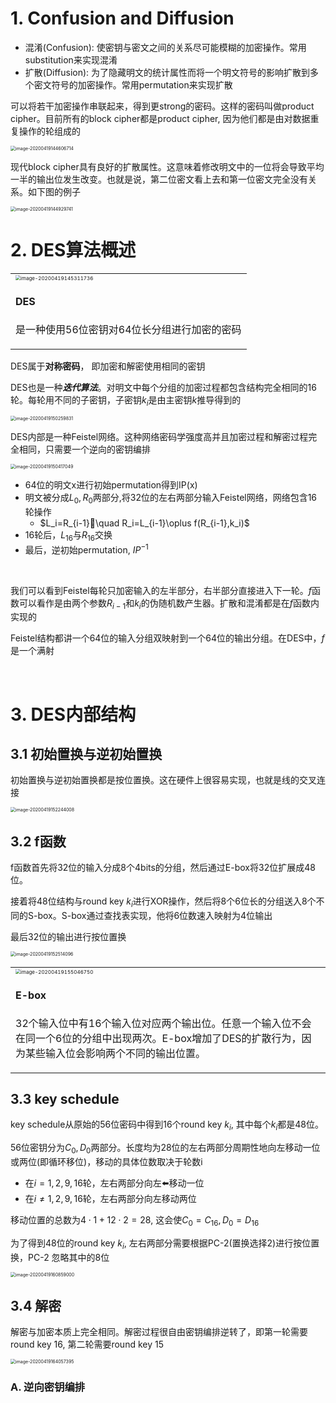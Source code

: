 # 1. Confusion and Diffusion

* 混淆(Confusion): 使密钥与密文之间的关系尽可能模糊的加密操作。常用substitution来实现混淆
* 扩散(Diffusion): 为了隐藏明文的统计属性而将一个明文符号的影响扩散到多个密文符号的加密操作。常用permutation来实现扩散

可以将若干加密操作串联起来，得到更strong的密码。这样的密码叫做product cipher。目前所有的block cipher都是product cipher, 因为他们都是由对数据重复操作的轮组成的

<img src="/Users/jones/Library/Application Support/typora-user-images/image-20200419144606714.png" alt="image-20200419144606714" style="zoom:50%;" />

现代block cipher具有良好的扩散属性。这意味着修改明文中的一位将会导致平均一半的输出位发生改变。也就是说，第二位密文看上去和第一位密文完全没有关系。如下图的例子

<img src="/Users/jones/Library/Application Support/typora-user-images/image-20200419144929741.png" alt="image-20200419144929741" style="zoom:50%;" />

# 2. DES算法概述



<center><table>
  <tr>
    <td><div class="card">   
  <div class="card__image">     
  <img src="/Users/jones/Library/Application Support/typora-user-images/image-20200419145311736.png" alt="image-20200419145311736" style="zoom:50%;" />
  </div>   
  <div class="card__content">     
    <div class="card__header">       
      <h4>DES</h4>     
    </div>     
    <p>是一种使用56位密钥对64位长分组进行加密的密码</p>  
  </div>
</div></td>
  </tr>
</table></center>

DES属于**对称密码**， 即加密和解密使用相同的密钥

DES也是一种***迭代算法***。对明文中每个分组的加密过程都包含结构完全相同的16轮。每轮用不同的子密钥，子密钥$k_i$是由主密钥$k$推导得到的

<img src="/Users/jones/Library/Application Support/typora-user-images/image-20200419150259831.png" alt="image-20200419150259831" style="zoom:50%;" />

DES内部是一种Feistel网络。这种网络密码学强度高并且加密过程和解密过程完全相同，只需要一个逆向的密钥编排

<img src="/Users/jones/Library/Application Support/typora-user-images/image-20200419150417049.png" alt="image-20200419150417049" style="zoom:50%;" />

* 64位的明文x进行初始permutation得到IP(x)
* 明文被分成$L_0,R_0$两部分,将32位的左右两部分输入Feistel网络，网络包含16轮操作
  * $L_i=R_{i-1}\quad R_i=L_{i-1}\oplus f(R_{i-1},k_i)$
* 16轮后，$L_{16}$与$R_{16}$交换
* 最后，逆初始permutation, $IP^{-1}$

<br>

我们可以看到Feistel每轮只加密输入的左半部分，右半部分直接进入下一轮。$f$函数可以看作是由两个参数$R_{i-1}$和$k_i$的伪随机数产生器。扩散和混淆都是在$f$函数内实现的

Feistel结构都讲一个64位的输入分组双映射到一个64位的输出分组。在DES中，$f$是一个满射



<br>

# 3. DES内部结构

## 3.1 初始置换与逆初始置换

初始置换与逆初始置换都是按位置换。这在硬件上很容易实现，也就是线的交叉连接

<img src="/Users/jones/Library/Application Support/typora-user-images/image-20200419152244008.png" alt="image-20200419152244008" style="zoom:50%;" />

## 3.2 f函数

f函数首先将32位的输入分成8个4bits的分组，然后通过E-box将32位扩展成48位。

接着将48位结构与round key $k_i$进行XOR操作，然后将8个6位长的分组送入8个不同的S-box。S-box通过查找表实现，他将6位数速入映射为4位输出

最后32位的输出进行按位置换

<img src="/Users/jones/Library/Application Support/typora-user-images/image-20200419152514096.png" alt="image-20200419152514096" style="zoom:50%;" />

<center><table>
  <tr>
    <td><div class="card">   
  <div class="card__image">     
  <img src="/Users/jones/Library/Application Support/typora-user-images/image-20200419155046750.png" alt="image-20200419155046750" style="zoom:50%;" />
  </div>   
  <div class="card__content">     
    <div class="card__header">       
      <h4>E-box</h4> 
      <p>
        32个输入位中有16个输入位对应两个输出位。任意一个输入位不会在同一个6位的分组中出现两次。E-box增加了DES的扩散行为，因为某些输入位会影响两个不同的输出位置。
      </p>
  </div>
</div></td>
  </tr>
</table></center>



## 3.3 key schedule

key schedule从原始的56位密码中得到16个round key $k_i$, 其中每个$k_i$都是48位。

56位密钥分为$C_0,D_0$两部分。长度均为28位的左右两部分周期性地向左移动一位或两位(即循环移位)，移动的具体位数取决于轮数i

* 在$i=1,2,9,16$轮，左右两部分向左⬅️移动一位
* 在$i\not= 1,2,9,16$轮，左右两部分向左移动两位

移动位置的总数为$4\cdot 1+12\cdot 2=28$, 这会使$C_0=C_{16},D_0=D_{16}$

为了得到48位的round key $k_i$, 左右两部分需要根据PC-2(置换选择2)进行按位置换，PC-2 忽略其中的8位

<img src="/Users/jones/Library/Application Support/typora-user-images/image-20200419160859000.png" alt="image-20200419160859000" style="zoom:50%;" />

## 3.4 解密

解密与加密本质上完全相同。解密过程很自由密钥编排逆转了，即第一轮需要round key 16, 第二轮需要round key 15

<img src="/Users/jones/Library/Application Support/typora-user-images/image-20200419164057395.png" alt="image-20200419164057395" style="zoom:50%;" />

### A. 逆向密钥编排

